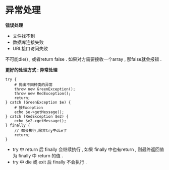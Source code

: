 # 异常处理

**错误处理**

* 文件找不到
* 数据库连接失败
* URL接口访问失败

不可能die\(\) , 或者return false . 如果对方需要接收一个array , 那false就会报错 . 

**更好的处理方式 : 异常处理**

```
try {
    # 抛出不同种类的异常
    throw new GreenException();
    throw new RedException();
    return;
} catch (GreenException $e) {
    # 接Exception
    echo $e->getMessage();
} catch (RedException $e2) {
    echo $e2->getMessage();
} finally {
    // 都会执行,除非try中die了
    return;
}
```

* try 中 return 后 finally 会继续执行 , 如果 finally 中也有return , 则最终返回值为 finally 中 return 的值 . 
* try 中 die 或 exit 后 finally 不会执行 . 






